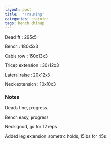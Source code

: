 ```yaml
---
layout: post
title:  'Training'
categories: training
tags: bench chinup
---
```


Deadlift  :  295x5

Bench : 180x5x3

Cable row : 150x13x3

Tricep extension  :  30x12x3

Lateral raise  :  20x12x3

Neck extension  :  10x10x3

### Notes

Deads fine, progress.

Bench easy, progress

Neck good, go for 12 reps

Added leg extension isometric holds, 15lbs for 45s

